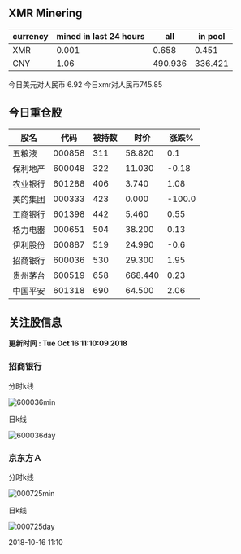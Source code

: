 ## XMR Minering

|currency|mined in last 24 hours|all|in pool|
|---|---|---|---|
|XMR|0.001|0.658|0.451|
|CNY|1.06|490.936|336.421|

今日美元对人民币 6.92	今日xmr对人民币745.85


## 今日重仓股 

|股名|代码|被持数|时价|涨跌%|
|---|---|---|---|---|
|五粮液|000858|311|58.820|0.1|
|保利地产|600048|322|11.030|-0.18|
|农业银行|601288|406|3.740|1.08|
|美的集团|000333|423|0.000|-100.0|
|工商银行|601398|442|5.460|0.55|
|格力电器|000651|504|38.200|0.13|
|伊利股份|600887|519|24.990|-0.6|
|招商银行|600036|530|29.300|1.95|
|贵州茅台|600519|658|668.440|0.23|
|中国平安|601318|690|64.500|2.06|

## 关注股信息
**更新时间 : Tue Oct 16 11:10:09 2018**
### 招商银行 
分时k线

![600036min](http://image.sinajs.cn/newchart/min/n/sh600036.gif)

日k线

![600036day](http://image.sinajs.cn/newchart/daily/n/sh600036.gif)

### 京东方Ａ 
分时k线

![000725min](http://image.sinajs.cn/newchart/min/n/sz000725.gif)

日k线

![000725day](http://image.sinajs.cn/newchart/daily/n/sz000725.gif)

2018-10-16 11:10